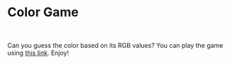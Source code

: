 # Color Game
<br>

Can you guess the color based on its RGB values?
You can play the game using [this link](https://oakhtar147.github.io/color-game/). Enjoy!
